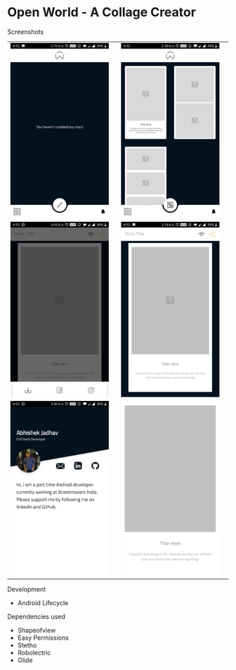 # Open World - A Collage Creator

Screenshots

<table>
  <tr>
    <td><img src="images/all_stories.jpg" width="100%"><td>
    <td><img src="images/all_templates.jpg" width="100%"><td>
  </tr>
  <tr>
    <td><img src="images/bottom_nav.jpg" width="100%"><td>
    <td><img src="images/template.jpg" width="100%"><td>
  </tr>
  <tr>
    <td><img src="images/about_me.jpg" width="100%"><td>
    <td><img src="images/fullscreen.jpg" width="100%"><td>
  </tr>
</table>

Development

- Android Lifecycle

Dependencies used

- Shapeofview
- Easy Permissions
- Stetho
- Robolectric
- Glide
